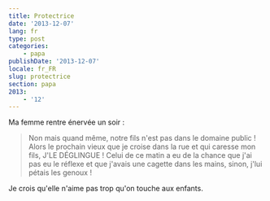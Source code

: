 ```yaml
---
title: Protectrice
date: '2013-12-07'
lang: fr
type: post
categories:
    - papa
publishDate: '2013-12-07'
locale: fr_FR
slug: protectrice
section: papa
2013:
    - '12'
---
```


Ma femme rentre énervée un soir :

> Non mais quand même, notre fils n'est pas dans le domaine public ! Alors le prochain vieux que je croise dans la rue et qui caresse mon fils, J'LE DÉGLINGUE ! Celui de ce matin a eu de la chance que j'ai pas eu le réflexe et que j'avais une cagette dans les mains, sinon, j'lui pétais les genoux !

Je crois qu'elle n'aime pas trop qu'on touche aux enfants.

